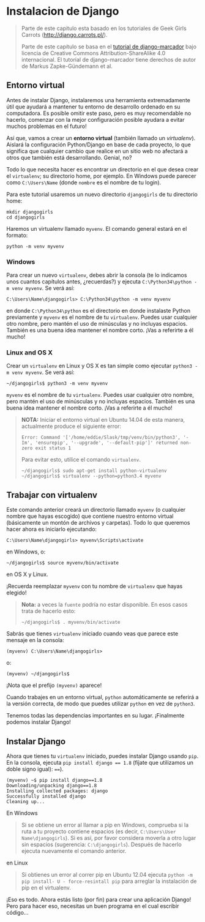 # Instalacion de Django

> Parte de este capitulo esta basado en los tutoriales de Geek Girls Carrots (http://django.carrots.pl/).
> 
> Parte de este capítulo se basa en el [tutorial de django-marcador][1] bajo licencia de Creative Commons Attribution-ShareAlike 4.0 internacional. El tutorial de django-marcador tiene derechos de autor de Markus Zapke-Gündemann et al.

 [1]: http://django-marcador.keimlink.de/

## Entorno virtual

Antes de instalar Django, instalaremos una herramienta extremadamente útil que ayudará a mantener tu entorno de desarrollo ordenado en su computadora. Es posible omitir este paso, pero es muy recomendable no hacerlo, comenzar con la mejor configuración posible ayudara a evitar muchos problemas en el futuro!

Así que, vamos a crear un **entorno virtual** (también llamado un *virtualenv*). Aislará la configuración Python/Django en base de cada proyecto, lo que significa que cualquier cambio que realice en un sitio web no afectará a otros que también está desarrollando. Genial, no?

Todo lo que necesita hacer es encontrar un directorio en el que desea crear el `virtualenv`; su directorio home, por ejemplo. En Windows puede parecer como `C:\Users\Name` (donde `nombre` es el nombre de tu login).

Para este tutorial usaremos un nuevo directorio `djangogirls` de tu directorio home:

    mkdir djangogirls
    cd djangogirls
    

Haremos un virtualenv llamado `myvenv`. El comando general estará en el formato:

    python -m venv myvenv
    

### Windows

Para crear un nuevo `virtualenv`, debes abrir la consola (te lo indicamos unos cuantos capítulos antes, ¿recuerdas?) y ejecuta `C:\Python34\python -m venv myvenv`. Se verá así:

    C:\Users\Name\djangogirls> C:\Python34\python -m venv myvenv
    

en donde `C:\Python34\python` es el directorio en donde instalaste Python previamente y `myvenv` es el nombre de tu `virtualenv`. Puedes usar cualquier otro nombre, pero mantén el uso de minúsculas y no incluyas espacios. También es una buena idea mantener el nombre corto. ¡Vas a referirte a él mucho!

### Linux and OS X

Crear un `virtualenv` en Linux y OS X es tan simple como ejecutar `python3 -m venv myvenv`. Se verá así:

    ~/djangogirls$ python3 -m venv myvenv
    

`myvenv` es el nombre de tu `virtualenv`. Puedes usar cualquier otro nombre, pero mantén el uso de minúsculas y no incluyas espacios. También es una buena idea mantener el nombre corto. ¡Vas a referirte a él mucho!

> **NOTA:** Iniciar el entorno virtual en Ubuntu 14.04 de esta manera, actualmente produce el siguiente error:
> 
>     Error: Command '['/home/eddie/Slask/tmp/venv/bin/python3', '-Im', 'ensurepip', '--upgrade', '--default-pip']' returned non-zero exit status 1
>     
> 
> Para evitar esto, utilice el comando `virtualenv`.
> 
>     ~/djangogirls$ sudo apt-get install python-virtualenv
>     ~/djangogirls$ virtualenv --python=python3.4 myvenv
>     

## Trabajar con virtualenv

Este comando anterior creará un directorio llamado `myvenv` (o cualquier nombre que hayas escogido) que contiene nuestro entorno virtual (básicamente un montón de archivos y carpetas). Todo lo que queremos hacer ahora es iniciarlo ejecutando:

    C:\Users\Name\djangogirls> myvenv\Scripts\activate
    

en Windows, o:

    ~/djangogirls$ source myvenv/bin/activate
    

en OS X y Linux.

¡Recuerda reemplazar `myvenv` con tu nombre de `virtualenv` que hayas elegido!

> **Nota:** a veces la `fuente` podría no estar disponible. En esos casos trata de hacerlo esto:
> 
>     ~/djangogirls$ . myvenv/bin/activate
>     

Sabrás que tienes `virtualenv` iniciado cuando veas que parece este mensaje en la consola:

    (myvenv) C:\Users\Name\djangogirls>
    

o:

    (myvenv) ~/djangogirls$
    

¡Nota que el prefijo `(myvenv)` aparece!

Cuando trabajes en un entorno virtual, `python` automáticamente se referirá a la versión correcta, de modo que puedes utilizar `python` en vez de `python3`.

Tenemos todas las dependencias importantes en su lugar. ¡Finalmente podemos instalar Django!

## Instalar Django

Ahora que tienes tu `virtualenv` iniciado, puedes instalar Django usando `pip`. En la consola, ejecuta `pip install django == 1.8` (fíjate que utilizamos un doble signo igual): `==`).

    (myvenv) ~$ pip install django==1.8
    Downloading/unpacking django==1.8
    Installing collected packages: django
    Successfully installed django
    Cleaning up...
    

En Windows

> Si se obtiene un error al llamar a pip en Windows, comprueba si la ruta a tu proyecto contiene espacios (es decir, `C:\Users\User Name\djangogirls`). Si es así, por favor considera moverla a otro lugar sin espacios (sugerencia: `C:\djangogirls`). Después de hacerlo ejecuta nuevamente el comando anterior.

en Linux

> Si obtienes un error al correr pip en Ubuntu 12.04 ejecuta `python -m pip install- U - force-resintall pip` para arreglar la instalación de pip en el virtualenv.

¡Eso es todo. Ahora estás listo (por fin) para crear una aplicación Django! Pero para hacer eso, necesitas un buen programa en el cual escribir código...
